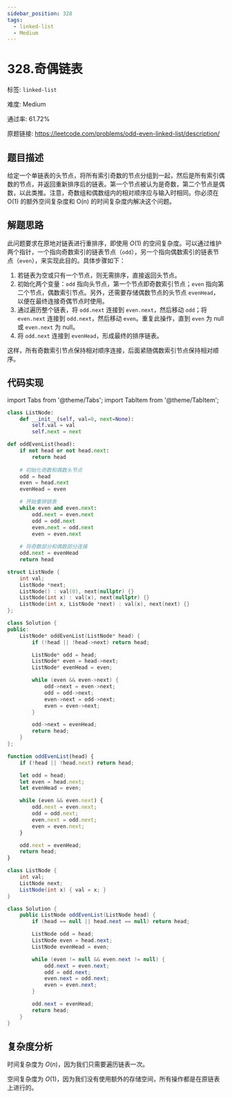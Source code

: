 ```yaml
---
sidebar_position: 328
tags:
  - linked-list
  - Medium
---
```


# 328.奇偶链表

标签: `linked-list`

难度: Medium

通过率: 61.72%

原题链接: https://leetcode.com/problems/odd-even-linked-list/description/

## 题目描述
给定一个单链表的头节点，将所有索引奇数的节点分组到一起，然后是所有索引偶数的节点，并返回重新排序后的链表。第一个节点被认为是奇数，第二个节点是偶数，以此类推。注意，奇数组和偶数组内的相对顺序应与输入时相同。你必须在 O(1) 的额外空间复杂度和 O(n) 的时间复杂度内解决这个问题。

## 解题思路
此问题要求在原地对链表进行重排序，即使用 $O(1)$ 的空间复杂度。可以通过维护两个指针，一个指向奇数索引的链表节点（`odd`），另一个指向偶数索引的链表节点（`even`），来实现此目的。具体步骤如下：

1. 若链表为空或只有一个节点，则无需排序，直接返回头节点。
2. 初始化两个变量：`odd` 指向头节点，第一个节点即奇数索引节点；`even` 指向第二个节点，偶数索引节点。另外，还需要存储偶数节点的头节点 `evenHead`，以便在最终连接奇偶节点时使用。
3. 通过遍历整个链表，将 `odd.next` 连接到 `even.next`，然后移动 `odd`；将 `even.next` 连接到 `odd.next`，然后移动 `even`。重复此操作，直到 `even` 为 null 或 `even.next` 为 null。
4. 将 `odd.next` 连接到 `evenHead`，形成最终的排序链表。

这样，所有奇数索引节点保持相对顺序连接，后面紧随偶数索引节点保持相对顺序。

## 代码实现
import Tabs from '@theme/Tabs';
import TabItem from '@theme/TabItem';

<Tabs>
<TabItem value="python" label="Python">

```python
class ListNode:
    def __init__(self, val=0, next=None):
        self.val = val
        self.next = next

def oddEvenList(head):
    if not head or not head.next:
        return head
    
    # 初始化奇数和偶数头节点
    odd = head
    even = head.next
    evenHead = even

    # 开始重排链表
    while even and even.next:
        odd.next = even.next
        odd = odd.next
        even.next = odd.next
        even = even.next
    
    # 将奇数部分和偶数部分连接
    odd.next = evenHead
    return head
```

</TabItem>
<TabItem value="cpp" label="C++">

```cpp
struct ListNode {
    int val;
    ListNode *next;
    ListNode() : val(0), next(nullptr) {}
    ListNode(int x) : val(x), next(nullptr) {}
    ListNode(int x, ListNode *next) : val(x), next(next) {}
};

class Solution {
public:
    ListNode* oddEvenList(ListNode* head) {
        if (!head || !head->next) return head;

        ListNode* odd = head;
        ListNode* even = head->next;
        ListNode* evenHead = even;

        while (even && even->next) {
            odd->next = even->next;
            odd = odd->next;
            even->next = odd->next;
            even = even->next;
        }

        odd->next = evenHead;
        return head;
    }
};
```

</TabItem>
<TabItem value="javascript" label="JavaScript">

```javascript
function oddEvenList(head) {
    if (!head || !head.next) return head;

    let odd = head;
    let even = head.next;
    let evenHead = even;

    while (even && even.next) {
        odd.next = even.next;
        odd = odd.next;
        even.next = odd.next;
        even = even.next;
    }

    odd.next = evenHead;
    return head;
}
```

</TabItem>
<TabItem value="java" label="Java">

```java
class ListNode {
    int val;
    ListNode next;
    ListNode(int x) { val = x; }
}

class Solution {
    public ListNode oddEvenList(ListNode head) {
        if (head == null || head.next == null) return head;

        ListNode odd = head;
        ListNode even = head.next;
        ListNode evenHead = even;

        while (even != null && even.next != null) {
            odd.next = even.next;
            odd = odd.next;
            even.next = odd.next;
            even = even.next;
        }

        odd.next = evenHead;
        return head;
    }
}
```

</TabItem>
</Tabs>

## 复杂度分析
时间复杂度为 $O(n)$，因为我们只需要遍历链表一次。  
  
空间复杂度为 $O(1)$，因为我们没有使用额外的存储空间，所有操作都是在原链表上进行的。
